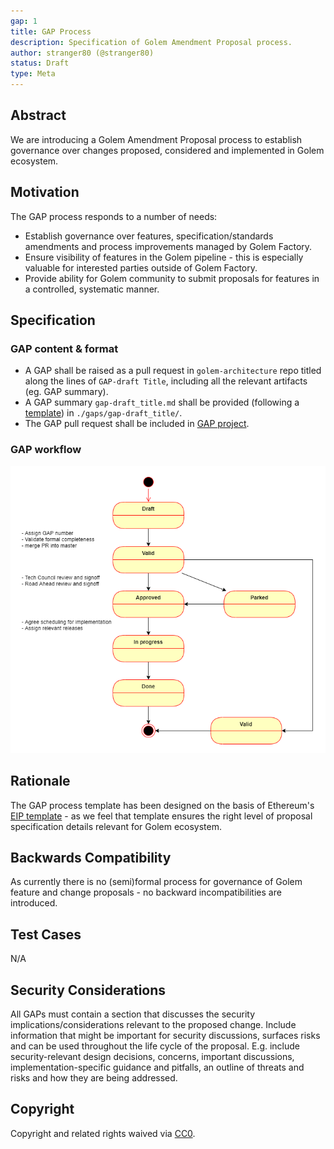 ```yaml
---
gap: 1
title: GAP Process
description: Specification of Golem Amendment Proposal process.
author: stranger80 (@stranger80)
status: Draft
type: Meta
---
```


## Abstract
We are introducing a Golem Amendment Proposal process to establish governance over changes proposed, considered and implemented in Golem ecosystem.

## Motivation
The GAP process responds to a number of needs:
- Establish governance over features, specification/standards amendments and process improvements managed by Golem Factory.
- Ensure visibility of features in the Golem pipeline - this is especially valuable for interested parties outside of Golem Factory.
- Provide ability for Golem community to submit proposals for features in a controlled, systematic manner.

## Specification

### GAP content & format

- A GAP shall be raised as a pull request in `golem-architecture` repo titled along the lines of `GAP-draft Title`, including all the relevant artifacts (eg. GAP summary). 
- A GAP summary `gap-draft_title.md` shall be provided (following a [template](../gap-template.md)) in `./gaps/gap-draft_title/`.
- The GAP pull request shall be included in [GAP project](https://github.com/golemfactory/golem-architecture/projects/1).

### GAP workflow

![gap workflow](gap_process.drawio.png "GAP Process")

## Rationale
The GAP process template has been designed on the basis of Ethereum's [EIP template](https://github.com/ethereum/EIPs/blob/master/eip-template.md) - as we feel that template ensures the right level of proposal specification details relevant for Golem ecosystem.

## Backwards Compatibility
As currently there is no (semi)formal process for governance of Golem feature and change proposals - no backward incompatibilities are introduced. 

## Test Cases
N/A

## Security Considerations
All GAPs must contain a section that discusses the security implications/considerations relevant to the proposed change. Include information that might be important for security discussions, surfaces risks and can be used throughout the life cycle of the proposal. E.g. include security-relevant design decisions, concerns, important discussions, implementation-specific guidance and pitfalls, an outline of threats and risks and how they are being addressed. 

## Copyright
Copyright and related rights waived via [CC0](https://creativecommons.org/publicdomain/zero/1.0/).
